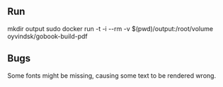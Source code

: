 
## Run
mkdir output
sudo docker run -t -i --rm -v $(pwd)/output:/root/volume oyvindsk/gobook-build-pdf


## Bugs
Some fonts might be missing, causing some text to be rendered wrong.
